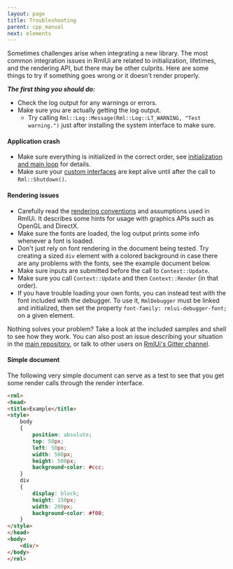 ```yaml
---
layout: page
title: Troubleshooting
parent: cpp_manual
next: elements
---
```


Sometimes challenges arise when integrating a new library. The most common integration issues in RmlUi are related to initialization, lifetimes, and the rendering API, but there may be other culprits. Here are some things to try if something goes wrong or it doesn't render properly.

***The first thing you should do:***

- Check the log output for any warnings or errors.
- Make sure you are actually getting the log output.
  - Try calling `Rml::Log::Message(Rml::Log::LT_WARNING, "Test warning.")` just after installing the system interface to make sure.

#### Application crash

- Make sure everything is initialized in the correct order, see [initialization and main loop](main_loop.html) for details.
- Make sure your [custom interfaces](interfaces.html) are kept alive until after the call to `Rml::Shutdown()`.

#### Rendering issues

- Carefully read the [rendering conventions](interfaces/render.html#rendering-conventions) and assumptions used in RmlUi. It describes some hints for usage with graphics APIs such as OpenGL and DirectX.
- Make sure the fonts are loaded, the log output prints some info whenever a font is loaded.
- Don't just rely on font rendering in the document being tested. Try creating a sized `div` element with a colored background in case there are any problems with the fonts, see the example document below.
- Make sure inputs are submitted before the call to `Context::Update`.
- Make sure you call `Context::Update` and then `Context::Render` (in that order).
- If you have trouble loading your own fonts, you can instead test with the font included with the debugger. To use it, `RmlDebugger` must be linked and initialized, then set the property `font-family: rmlui-debugger-font;` on a given element.


Nothing solves your problem? Take a look at the included samples and shell to see how they work. You can also post an issue describing your situation in the [main repository]({{page.lib_site}}), or talk to other users on [RmlUi's Gitter channel](https://gitter.im/RmlUi/community).


#### Simple document

The following very simple document can serve as a test to see that you get some render calls through the render interface.

```html
<rml>
<head>
<title>Example</title>
<style>
	body
	{
		position: absolute;
		top: 50px;
		left: 50px;
		width: 500px;
		height: 500px;
		background-color: #ccc;
	}
	div
	{
		display: block;
		height: 150px;
		width: 200px; 
		background-color: #f00;
	}
</style>
</head>
<body>
	<div/>
</body>
</rml>
```
